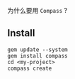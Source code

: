 为什么要用 `Compass` ?

## Install
```shell
gem update --system
gem install compass
cd <my-project>
compass create
```
